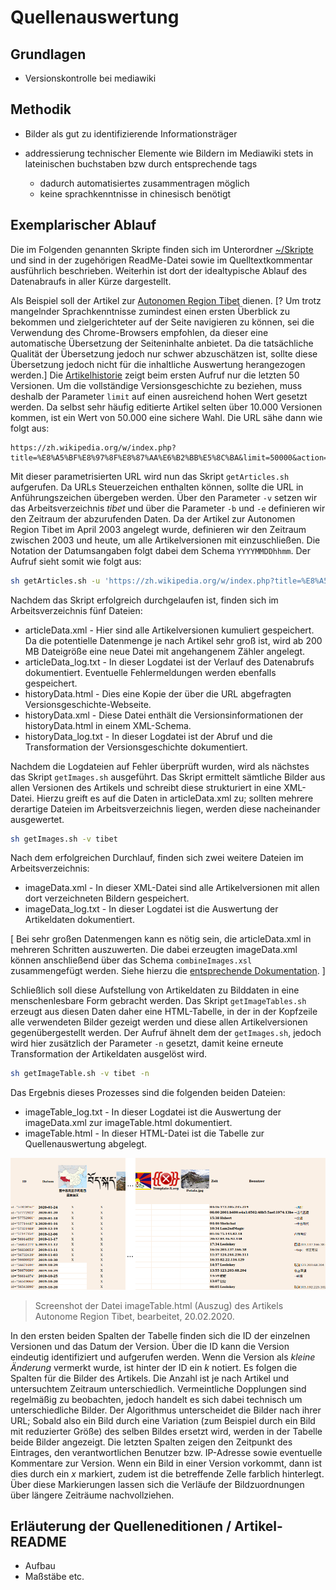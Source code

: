 # Quellenauswertung

## Grundlagen

- Versionskontrolle bei mediawiki

## Methodik

- Bilder als gut zu identifizierende Informationsträger

- addressierung technischer Elemente wie Bildern im Mediawiki stets in lateinischen buchstaben bzw durch entsprechende tags

  - dadurch automatisiertes zusammentragen möglich
  - keine sprachkenntnisse in chinesisch benötigt

## <a name="exemplarischer-ablauf">Exemplarischer Ablauf</a>

Die im Folgenden genannten Skripte finden sich im Unterordner [~/Skripte](./Skripte) und sind in der zugehörigen ReadMe-Datei sowie im Quelltextkommentar ausführlich beschrieben. Weiterhin ist dort der idealtypische Ablauf des Datenabraufs in aller Kürze dargestellt.

Als Beispiel soll der Artikel zur [Autonomen Region Tibet](https://zh.wikipedia.org/wiki/%E8%A5%BF%E8%97%8F%E8%87%AA%E6%B2%BB%E5%8C%BA) dienen. [? Um trotz mangelnder Sprachkenntnisse zumindest einen ersten Überblick zu bekommen und zielgerichteter auf der Seite navigieren zu können, sei die Verwendung des Chrome-Browsers empfohlen, da dieser eine automatische Übersetzung der Seiteninhalte anbietet. Da die tatsächliche Qualität der Übersetzung jedoch nur schwer abzuschätzen ist, sollte diese Übersetzung jedoch nicht für die inhaltliche Auswertung herangezogen werden.] Die [Artikelhistorie](https://zh.wikipedia.org/w/index.php?title=%E8%A5%BF%E8%97%8F%E8%87%AA%E6%B2%BB%E5%8C%BA&action=history) zeigt beim ersten Aufruf nur die letzten 50 Versionen. Um die vollständige Versionsgeschichte zu beziehen, muss deshalb der Parameter `limit` auf einen ausreichend hohen Wert gesetzt werden. Da selbst sehr häufig editierte Artikel selten über 10.000 Versionen kommen, ist ein Wert von 50.000 eine sichere Wahl. Die URL sähe dann wie folgt aus:

```URL
https://zh.wikipedia.org/w/index.php?title=%E8%A5%BF%E8%97%8F%E8%87%AA%E6%B2%BB%E5%8C%BA&limit=50000&action=history
```

Mit dieser parametrisierten URL wird nun das Skript `getArticles.sh` aufgerufen. Da URLs Steuerzeichen enthalten können, sollte die URL in Anführungszeichen übergeben werden. Über den Parameter `-v` setzen wir das Arbeitsverzeichnis *tibet* und über die Parameter `-b` und `-e` definieren wir den Zeitraum der abzurufenden Daten. Da der Artikel zur Autonomen Region Tibet im April 2003 angelegt wurde, definieren wir den Zeitraum zwischen 2003 und heute, um alle Artikelversionen mit einzuschließen. Die Notation der Datumsangaben folgt dabei dem Schema `YYYYMMDDhhmm`. Der Aufruf sieht somit wie folgt aus:

```bash
sh getArticles.sh -u 'https://zh.wikipedia.org/w/index.php?title=%E8%A5%BF%E8%97%8F%E8%87%AA%E6%B2%BB%E5%8C%BA&limit=50000&action=history' -v tibet -b 200304010000 -e 202002200000
```

Nachdem das Skript erfolgreich durchgelaufen ist, finden sich im Arbeitsverzeichnis fünf Dateien:

- articleData.xml - Hier sind alle Artikelversionen kumuliert gespeichert. Da die potentielle Datenmenge je nach Artikel sehr groß ist, wird ab 200 MB Dateigröße eine neue Datei mit angehangenem Zähler angelegt.
- articleData_log.txt - In dieser Logdatei ist der Verlauf des Datenabrufs dokumentiert. Eventuelle Fehlermeldungen werden ebenfalls gespeichert.
- historyData.html - Dies eine Kopie der über die URL abgefragten Versionsgeschichte-Webseite.
- historyData.xml - Diese Datei enthält die Versionsinformationen der historyData.html in einem XML-Schema.
- historyData_log.txt - In dieser Logdatei ist der Abruf und die Transformation der Versionsgeschichte dokumentiert.

Nachdem die Logdateien auf Fehler überprüft wurden, wird als nächstes das Skript `getImages.sh` ausgeführt. Das Skript ermittelt sämtliche Bilder aus allen Versionen des Artikels und schreibt diese strukturiert in eine XML-Datei. Hierzu greift es auf die Daten in articleData.xml zu; sollten mehrere derartige Dateien im Arbeitsverzeichnis liegen, werden diese nacheinander ausgewertet.

```bash
sh getImages.sh -v tibet
```

Nach dem erfolgreichen Durchlauf, finden sich zwei weitere Dateien im Arbeitsverzeichnis:

- imageData.xml - In dieser XML-Datei sind alle Artikelversionen mit allen dort verzeichneten Bildern gespeichert.
- imageData_log.txt - In dieser Logdatei ist die Auswertung der Artikeldaten dokumentiert.

[ Bei sehr großen Datenmengen kann es nötig sein, die articleData.xml in mehreren Schritten auszuwerten. Die dabei erzeugten imageData.xml können anschließend über das Schema `combineImages.xsl` zusammengefügt werden. Siehe hierzu die [entsprechende Dokumentation](./Skripte/README.md#combineimages-xsl). ]

Schließlich soll diese Aufstellung von Artikeldaten zu Bilddaten in eine menschenlesbare Form gebracht werden. Das Skript `getImageTables.sh` erzeugt aus diesen Daten daher eine HTML-Tabelle, in der in der Kopfzeile alle verwendeten Bilder gezeigt werden und diese allen Artikelversionen gegenübergestellt werden. Der Aufruf ähnelt dem der `getImages.sh`, jedoch wird hier zusätzlich der Parameter `-n` gesetzt, damit keine erneute Transformation der Artikeldaten ausgelöst wird.

```bash
sh getImageTable.sh -v tibet -n
```

Das Ergebnis dieses Prozesses sind die folgenden beiden Dateien:

- imageTable_log.txt - In dieser Logdatei ist die Auswertung der imageData.xml zur imageTable.html dokumentiert.
- imageTable.html - In dieser HTML-Datei ist die Tabelle zur Quellenauswertung abgelegt.

![imageTable.html - Tibet](./Dokumente/Screenshot_imageTable_tibet.png)

> Screenshot der Datei imageTable.html (Auszug) des Artikels Autonome Region Tibet, bearbeitet, 20.02.2020.

In den ersten beiden Spalten der Tabelle finden sich die ID der einzelnen Versionen und das Datum der Version. Über die ID kann die Version eindeutig identifiziert und aufgerufen werden. Wenn die Version als *kleine Änderung* vermerkt wurde, ist hinter der ID ein *k* notiert. Es folgen die Spalten für die Bilder des Artikels. Die Anzahl ist je nach Artikel und untersuchtem Zeitraum unterschiedlich. Vermeintliche Dopplungen sind regelmäßig zu beobachten, jedoch handelt es sich dabei technisch um unterschiedliche Bilder. Der Algorithmus unterscheidet die Bilder nach ihrer URL; Sobald also ein Bild durch eine Variation (zum Beispiel durch ein Bild mit reduzierter Größe) des selben Bildes ersetzt wird, werden in der Tabelle beide Bilder angezeigt. Die letzten Spalten zeigen den Zeitpunkt des Eintrages, den verantwortlichen Benutzer bzw. IP-Adresse sowie eventuelle Kommentare zur Version. Wenn ein Bild in einer Version vorkommt, dann ist dies durch ein *x* markiert, zudem ist die betreffende Zelle farblich hinterlegt. Über diese Markierungen lassen sich die Verläufe der Bildzuordnungen über längere Zeiträume nachvollziehen.

## Erläuterung der Quelleneditionen / Artikel-README

- Aufbau
- Maßstäbe etc.
```

```
